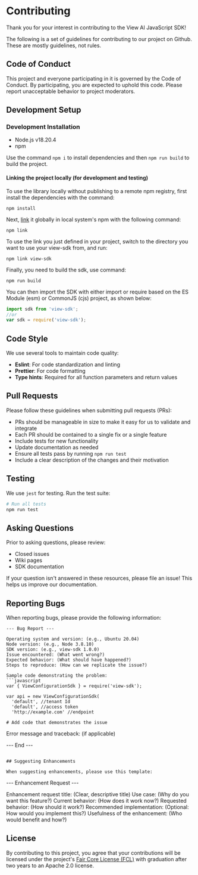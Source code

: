 # Contributing

Thank you for your interest in contributing to the View AI JavaScript SDK!

The following is a set of guidelines for contributing to our project on Github. These are mostly guidelines, not rules.

## Code of Conduct

This project and everyone participating in it is governed by the Code of Conduct. By participating, you are expected to uphold this code. Please report unacceptable behavior to project moderators.

## Development Setup

### Development Installation

- Node.js v18.20.4
- npm

Use the command `npm i` to install dependencies and then `npm run build` to build the project.

#### Linking the project locally (for development and testing)

To use the library locally without publishing to a remote npm registry, first install the dependencies with the command:

```shell
npm install
```

Next, [link](https://docs.npmjs.com/cli/link) it globally in local system's npm with the following command:

```shell
npm link
```

To use the link you just defined in your project, switch to the directory you want to use your view-sdk from, and run:

```shell
npm link view-sdk
```

Finally, you need to build the sdk, use command:

```shell
npm run build
```

You can then import the SDK with either import or require based on the ES Module (esm) or CommonJS (cjs) project, as shown below:

```javascript
import sdk from 'view-sdk';
//or
var sdk = require('view-sdk');
```

## Code Style

We use several tools to maintain code quality:

- **Eslint**: For code standardization and linting
- **Prettier**: For code formatting
- **Type hints**: Required for all function parameters and return values

## Pull Requests

Please follow these guidelines when submitting pull requests (PRs):

- PRs should be manageable in size to make it easy for us to validate and integrate
- Each PR should be contained to a single fix or a single feature
- Include tests for new functionality
- Update documentation as needed
- Ensure all tests pass by running `npm run test`
- Include a clear description of the changes and their motivation

## Testing

We use `jest` for testing. Run the test suite:

```bash
# Run all tests
npm run test

```

## Asking Questions

Prior to asking questions, please review:

- Closed issues
- Wiki pages
- SDK documentation

If your question isn't answered in these resources, please file an issue! This helps us improve our documentation.

## Reporting Bugs

When reporting bugs, please provide the following information:

````
--- Bug Report ---

Operating system and version: (e.g., Ubuntu 20.04)
Node version: (e.g., Node 3.8.10)
SDK version: (e.g., view-sdk 1.0.0)
Issue encountered: (What went wrong?)
Expected behavior: (What should have happened?)
Steps to reproduce: (How can we replicate the issue?)

Sample code demonstrating the problem:
```javascript
var { ViewConfigurationSdk } = require('view-sdk');

var api = new ViewConfigurationSdk(
  'default', //tenant Id
  'default', //access token
  'http://example.com' //endpoint

# Add code that demonstrates the issue
````

Error message and traceback: (if applicable)

--- End ---

```

## Suggesting Enhancements

When suggesting enhancements, please use this template:

```

--- Enhancement Request ---

Enhancement request title: (Clear, descriptive title)
Use case: (Why do you want this feature?)
Current behavior: (How does it work now?)
Requested behavior: (How should it work?)
Recommended implementation: (Optional: How would you implement this?)
Usefulness of the enhancement: (Who would benefit and how?)

## License

By contributing to this project, you agree that your contributions will be licensed under the project's [Fair Core License (FCL)](https://fcl.dev/) with graduation after two years to an Apache 2.0 license.
